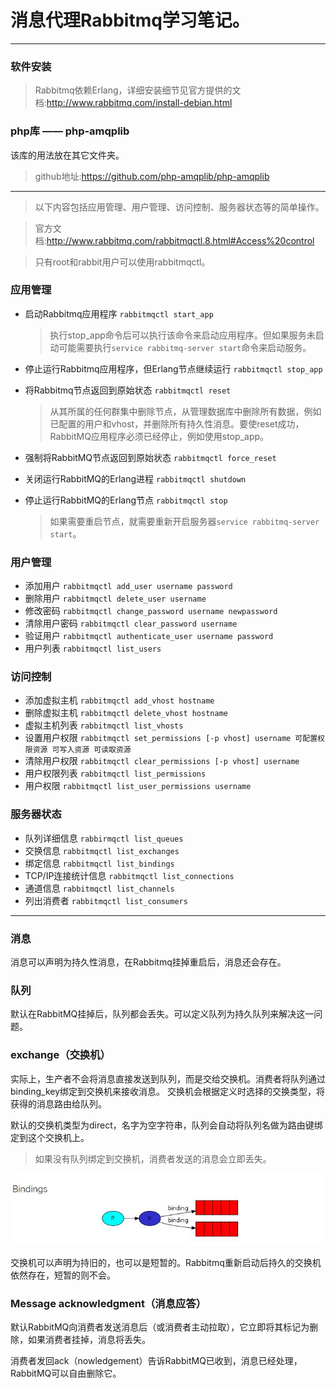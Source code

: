 # 消息代理Rabbitmq学习笔记。
---
### 软件安装
>Rabbitmq依赖Erlang，详细安装细节见官方提供的文档:http://www.rabbitmq.com/install-debian.html

### php库 —— php-amqplib

该库的用法放在其它文件夹。
>github地址:https://github.com/php-amqplib/php-amqplib

---

>以下内容包括应用管理、用户管理、访问控制、服务器状态等的简单操作。
    
>官方文档:http://www.rabbitmq.com/rabbitmqctl.8.html#Access%20control

>只有root和rabbit用户可以使用rabbitmqctl。


### 应用管理
* 启动Rabbitmq应用程序 `rabbitmqctl start_app`

    >执行stop_app命令后可以执行该命令来启动应用程序。但如果服务未启动可能需要执行`service rabbitmq-server start`命令来启动服务。
* 停止运行Rabbitmq应用程序，但Erlang节点继续运行 `rabbitmqctl stop_app`
* 将Rabbitmq节点返回到原始状态 `rabbitmqctl reset`

    >从其所属的任何群集中删除节点，从管理数据库中删除所有数据，例如已配置的用户和vhost，并删除所有持久性消息。要使reset成功，RabbitMQ应用程序必须已经停止，例如使用stop_app。
* 强制将RabbitMQ节点返回到原始状态 `rabbitmqctl force_reset`
* 关闭运行RabbitMQ的Erlang进程 `rabbitmqctl shutdown`
* 停止运行RabbitMQ的Erlang节点 `rabbitmqctl stop`

    >如果需要重启节点，就需要重新开启服务器`service rabbitmq-server start`。

### 用户管理
* 添加用户 `rabbitmqctl add_user username password`
* 删除用户 `rabbitmqctl delete_user username`
* 修改密码 `rabbitmqctl change_password username newpassword`
* 清除用户密码 `rabbitmqctl clear_password username`
* 验证用户 `rabbitmqctl authenticate_user username password`
* 用户列表 `rabbitmqctl list_users`

### 访问控制
* 添加虚拟主机 `rabbitmqctl add_vhost hostname`
* 删除虚拟主机 `rabbitmqctl delete_vhost hostname`
* 虚拟主机列表 `rabbitmqctl list_vhosts`
* 设置用户权限 `rabbitmqctl set_permissions [-p vhost] username 可配置权限资源 可写入资源 可读取资源`
* 清除用户权限 `rabbitmqctl clear_permissions [-p vhost] username`
* 用户权限列表 `rabbitmqctl list_permissions`
* 用户权限 `rabbitmqctl list_user_permissions username`

### 服务器状态
* 队列详细信息 `rabbirmqctl list_queues`
* 交换信息 `rabbitmqctl list_exchanges`
* 绑定信息 `rabbitmqctl list_bindings`
* TCP/IP连接统计信息 `rabbitmqctl list_connections`
* 通道信息 `rabbitmqctl list_channels`
* 列出消费者 `rabbitmqctl list_consumers`

---
### 消息
消息可以声明为持久性消息，在Rabbitmq挂掉重启后，消息还会存在。

### 队列
默认在RabbitMQ挂掉后，队列都会丢失。可以定义队列为持久队列来解决这一问题。

### exchange（交换机）
实际上，生产者不会将消息直接发送到队列，而是交给交换机。消费者将队列通过binding_key绑定到交换机来接收消息。
交换机会根据定义时选择的交换类型，将获得的消息路由给队列。

默认的交换机类型为direct，名字为空字符串，队列会自动将队列名做为路由键绑定到这个交换机上。
>如果没有队列绑定到交换机，消费者发送的消息会立即丢失。

![binding](./binding.jpg)

交换机可以声明为持旧的，也可以是短暂的。Rabbitmq重新启动后持久的交换机依然存在，短暂的则不会。

### Message acknowledgment（消息应答）
默认RabbitMQ向消费者发送消息后（或消费者主动拉取），它立即将其标记为删除，如果消费者挂掉，消息将丢失。

消费者发回ack（nowledgement）告诉RabbitMQ已收到，消息已经处理，RabbitMQ可以自由删除它。

